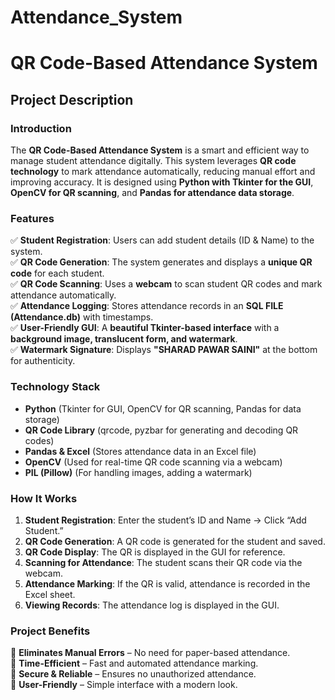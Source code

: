 # Attendance_System
# **QR Code-Based Attendance System**  

## **Project Description**  

### **Introduction**  
The **QR Code-Based Attendance System** is a smart and efficient way to manage student attendance digitally. This system leverages **QR code technology** to mark attendance automatically, reducing manual effort and improving accuracy. It is designed using **Python with Tkinter for the GUI**, **OpenCV for QR scanning**, and **Pandas for attendance data storage**.  

### **Features**  
✅ **Student Registration**: Users can add student details (ID & Name) to the system.  
✅ **QR Code Generation**: The system generates and displays a **unique QR code** for each student.  
✅ **QR Code Scanning**: Uses a **webcam** to scan student QR codes and mark attendance automatically.  
✅ **Attendance Logging**: Stores attendance records in an **SQL FILE (Attendance.db)** with timestamps.  
✅ **User-Friendly GUI**: A **beautiful Tkinter-based interface** with a **background image, translucent form, and watermark**.  
✅ **Watermark Signature**: Displays **"SHARAD PAWAR SAINI"** at the bottom for authenticity.  

### **Technology Stack**  
- **Python** (Tkinter for GUI, OpenCV for QR scanning, Pandas for data storage)  
- **QR Code Library** (qrcode, pyzbar for generating and decoding QR codes)  
- **Pandas & Excel** (Stores attendance data in an Excel file)  
- **OpenCV** (Used for real-time QR code scanning via a webcam)  
- **PIL (Pillow)** (For handling images, adding a watermark)  

### **How It Works**  
1. **Student Registration**: Enter the student’s ID and Name → Click “Add Student.”  
2. **QR Code Generation**: A QR code is generated for the student and saved.  
3. **QR Code Display**: The QR is displayed in the GUI for reference.  
4. **Scanning for Attendance**: The student scans their QR code via the webcam.  
5. **Attendance Marking**: If the QR is valid, attendance is recorded in the Excel sheet.  
6. **Viewing Records**: The attendance log is displayed in the GUI.  

### **Project Benefits**  
📌 **Eliminates Manual Errors** – No need for paper-based attendance.  
📌 **Time-Efficient** – Fast and automated attendance marking.  
📌 **Secure & Reliable** – Ensures no unauthorized attendance.  
📌 **User-Friendly** – Simple interface with a modern look.  
